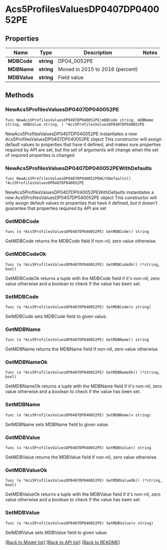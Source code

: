# Acs5ProfilesValuesDP0407DP040052PE

## Properties

Name | Type | Description | Notes
------------ | ------------- | ------------- | -------------
**MDBCode** | **string** | DP04_0052PE | 
**MDBName** | **string** | Moved in 2015 to 2016 (percent) | 
**MDBValue** | **string** | Field value | 

## Methods

### NewAcs5ProfilesValuesDP0407DP040052PE

`func NewAcs5ProfilesValuesDP0407DP040052PE(mDBCode string, mDBName string, mDBValue string, ) *Acs5ProfilesValuesDP0407DP040052PE`

NewAcs5ProfilesValuesDP0407DP040052PE instantiates a new Acs5ProfilesValuesDP0407DP040052PE object
This constructor will assign default values to properties that have it defined,
and makes sure properties required by API are set, but the set of arguments
will change when the set of required properties is changed

### NewAcs5ProfilesValuesDP0407DP040052PEWithDefaults

`func NewAcs5ProfilesValuesDP0407DP040052PEWithDefaults() *Acs5ProfilesValuesDP0407DP040052PE`

NewAcs5ProfilesValuesDP0407DP040052PEWithDefaults instantiates a new Acs5ProfilesValuesDP0407DP040052PE object
This constructor will only assign default values to properties that have it defined,
but it doesn't guarantee that properties required by API are set

### GetMDBCode

`func (o *Acs5ProfilesValuesDP0407DP040052PE) GetMDBCode() string`

GetMDBCode returns the MDBCode field if non-nil, zero value otherwise.

### GetMDBCodeOk

`func (o *Acs5ProfilesValuesDP0407DP040052PE) GetMDBCodeOk() (*string, bool)`

GetMDBCodeOk returns a tuple with the MDBCode field if it's non-nil, zero value otherwise
and a boolean to check if the value has been set.

### SetMDBCode

`func (o *Acs5ProfilesValuesDP0407DP040052PE) SetMDBCode(v string)`

SetMDBCode sets MDBCode field to given value.


### GetMDBName

`func (o *Acs5ProfilesValuesDP0407DP040052PE) GetMDBName() string`

GetMDBName returns the MDBName field if non-nil, zero value otherwise.

### GetMDBNameOk

`func (o *Acs5ProfilesValuesDP0407DP040052PE) GetMDBNameOk() (*string, bool)`

GetMDBNameOk returns a tuple with the MDBName field if it's non-nil, zero value otherwise
and a boolean to check if the value has been set.

### SetMDBName

`func (o *Acs5ProfilesValuesDP0407DP040052PE) SetMDBName(v string)`

SetMDBName sets MDBName field to given value.


### GetMDBValue

`func (o *Acs5ProfilesValuesDP0407DP040052PE) GetMDBValue() string`

GetMDBValue returns the MDBValue field if non-nil, zero value otherwise.

### GetMDBValueOk

`func (o *Acs5ProfilesValuesDP0407DP040052PE) GetMDBValueOk() (*string, bool)`

GetMDBValueOk returns a tuple with the MDBValue field if it's non-nil, zero value otherwise
and a boolean to check if the value has been set.

### SetMDBValue

`func (o *Acs5ProfilesValuesDP0407DP040052PE) SetMDBValue(v string)`

SetMDBValue sets MDBValue field to given value.



[[Back to Model list]](../README.md#documentation-for-models) [[Back to API list]](../README.md#documentation-for-api-endpoints) [[Back to README]](../README.md)


